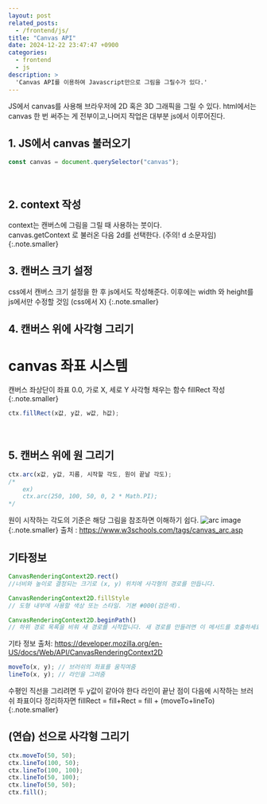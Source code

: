 ```yaml
---
layout: post
related_posts:
  - /frontend/js/
title: "Canvas API"
date: 2024-12-22 23:47:47 +0900
categories:
  - frontend
  - js
description: >
  'Canvas API를 이용하여 Javascript만으로 그림을 그릴수가 있다.'
---
```


JS에서 canvas를 사용해 브라우저에 2D 혹은 3D 그래픽을 그릴 수 있다.
html에서는 canvas 한 번 써주는 게 전부이고,나머지 작업은 대부분 js에서 이루어진다.

## 1. JS에서 canvas 불러오기
~~~js
const canvas = document.querySelector("canvas");
~~~
<br>

## 2. context 작성
context는 캔버스에 그림을 그릴 때 사용하는 붓이다.<br>
canvas.getContext 로 불러온 다음 2d를 선택한다. (주의! d 소문자임)
{:.note.smaller}
<br>

## 3. 캔버스 크기 설정
css에서 캔버스 크기 설정을 한 후 js에서도 작성해준다.
이후에는 width 와 height를 js에서만 수정할 것임 (css에서 X)
{:.note.smaller}
<br>

## 4. 캔버스 위에 사각형 그리기
# canvas 좌표 시스템
캔버스 좌상단이 좌표 0.0, 가로 X, 세로 Y
사각형 채우는 함수 fillRect 작성
{:.note.smaller}
~~~js
ctx.fillRect(x값, y값, w값, h값);
~~~
<br>

## 5. 캔버스 위에 원 그리기
~~~js
ctx.arc(x값, y값, 지름, 시작할 각도, 원이 끝날 각도);
/*
    ex)
    ctx.arc(250, 100, 50, 0, 2 * Math.PI);
*/
~~~

원이 시작하는 각도의 기준은 해당 그림을 참조하면 이해하기 쉽다.
![arc image](https://www.w3schools.com/tags/img_arc.gif)
{:.note.smaller}
출처 : https://www.w3schools.com/tags/canvas_arc.asp
<br>

## 기타정보
~~~js
CanvasRenderingContext2D.rect()
//너비와 높이로 결정되는 크기로 (x, y) 위치에 사각형의 경로를 만듭니다.

CanvasRenderingContext2D.fillStyle
// 도형 내부에 사용할 색상 또는 스타일. 기본 #000(검은색).

CanvasRenderingContext2D.beginPath()
// 하위 경로 목록을 비워 새 경로를 시작합니다. 새 경로를 만들려면 이 메서드를 호출하세요.
~~~

기타 정보 출처: https://developer.mozilla.org/en-US/docs/Web/API/CanvasRenderingContext2D
<br>

~~~js
moveTo(x, y); // 브러쉬의 좌표를 움직여줌
lineTo(x, y); // 라인을 그려줌
~~~

수평인 직선을 그리려면 두 y값이 같아야 한다
라인이 끝난 점이 다음에 시작하는 브러쉬 좌표이다
정리하자면 fillRect = fill+Rect = fill + (moveTo+lineTo)
{:.note.smaller}
<br>

## (연습) 선으로 사각형 그리기

~~~js
ctx.moveTo(50, 50);
ctx.lineTo(100, 50);
ctx.lineTo(100, 100);
ctx.lineTo(50, 100);
ctx.lineTo(50, 50);
ctx.fill();
~~~